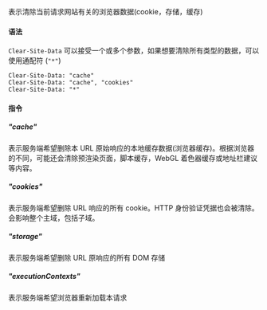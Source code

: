 表示清除当前请求网站有关的浏览器数据(cookie，存储，缓存)
#### 语法
`Clear-Site-Data` 可以接受一个或多个参数，如果想要清除所有类型的数据，可以使用通配符 (`"*"`)
```
Clear-Site-Data: "cache"
Clear-Site-Data: "cache", "cookies"
Clear-Site-Data: "*"
```
#### 指令
##### "cache"
表示服务端希望删除本 URL 原始响应的本地缓存数据(浏览器缓存)。根据浏览器的不同，可能还会清除预渲染页面，脚本缓存，WebGL 着色器缓存或地址栏建议等内容。
##### "cookies"
表示服务端希望删除 URL 响应的所有 cookie。HTTP 身份验证凭据也会被清除。会影响整个主域，包括子域。
##### "storage"
表示服务端希望删除 URL 原响应的所有 DOM 存储
##### "executionContexts"
表示服务端希望浏览器重新加载本请求